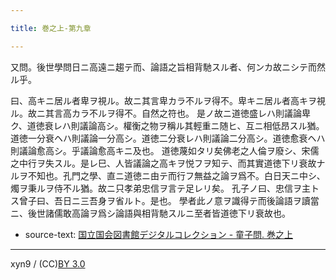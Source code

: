 ```yaml
---

title: 巻之上-第九章

---
```



又問。後世學問日ニ高遠ニ趨テ而、論語之旨相背馳スル者、何ンカ故ニシテ而然ル乎。

曰、高キニ居ル者卑ヲ視ル。故ニ其言卑カラ不ルヲ得不。卑キニ居ル者高キヲ視ル。故ニ其言高カラ不ルヲ得不。自然之符也。
是ノ故ニ道徳盛レハ則議論卑ク、道徳衰レハ則議論高シ。權衡之物ヲ稱ル其輕重ニ随ヒ、互ニ相低昂スル猶。道徳一分衰ヘハ則議論一分高シ。道徳二分衰レハ則議論二分高シ。道徳愈衰ヘハ則議論愈高シ。乎議論愈高キニ及也。
道徳蔑如タリ矣佛老之人倫ヲ廢シ、宋儒之中行ヲ失スル。是レ巳、人皆議論之高キヲ悦フヲ知テ、而其實道徳下リ衰故ナルヲ不知也。孔門之學、直ニ道徳ニ由テ而行フ無益之論ヲ爲不。白日天ニ中シ、燭ヲ秉ルヲ侍不ル猶。故ニ只孝弟忠信ヲ言テ足レリ矣。
孔子ノ曰、忠信ヲ主トス曾子曰、吾日ニ三吾身ヲ省ルト。是也。
學者此ノ意ヲ識得テ而後論語ヲ讀當ニ、後世諸儒敢高論ヲ爲シ論語與相背馳スルニ至者皆道徳下リ衰故也。





* source-text: [国立国会図書館デジタルコレクション - 童子問. 巻之上](http://dl.ndl.go.jp/info:ndljp/pid/757852/12)

---
xyn9 / (CC)[BY 3.0](https://creativecommons.org/licenses/by/3.0/deed)

